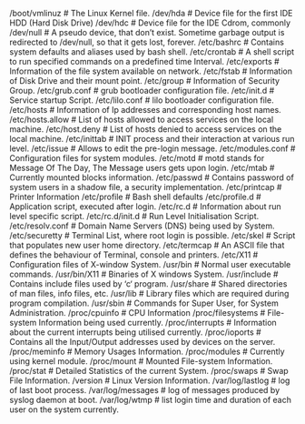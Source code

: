 /boot/vmlinuz # The Linux Kernel file.
/dev/hda # Device file for the first IDE HDD (Hard Disk Drive)
/dev/hdc # Device file for the IDE Cdrom, commonly
/dev/null # A pseudo device, that don’t exist. Sometime garbage output is redirected to /dev/null, so that it gets lost, forever.
/etc/bashrc # Contains system defaults and aliases used by bash shell.
/etc/crontab # A shell script to run specified commands on a predefined time Interval.
/etc/exports # Information of the file system available on network.
/etc/fstab # Information of Disk Drive and their mount point.
/etc/group # Information of Security Group.
/etc/grub.conf # grub bootloader configuration file.
/etc/init.d # Service startup Script.
/etc/lilo.conf # lilo bootloader configuration file.
/etc/hosts # Information of Ip addresses and corresponding host names.
/etc/hosts.allow # List of hosts allowed to access services on the local machine.
/etc/host.deny # List of hosts denied to access services on the local machine.
/etc/inittab # INIT process and their interaction at various run level.
/etc/issue # Allows to edit the pre-login message.
/etc/modules.conf # Configuration files for system modules.
/etc/motd # motd stands for Message Of The Day, The Message users gets upon login.
/etc/mtab # Currently mounted blocks information.
/etc/passwd # Contains password of system users in a shadow file, a security implementation.
/etc/printcap # Printer Information
/etc/profile # Bash shell defaults
/etc/profile.d # Application script, executed after login.
/etc/rc.d # Information about run level specific script.
/etc/rc.d/init.d # Run Level Initialisation Script.
/etc/resolv.conf # Domain Name Servers (DNS) being used by System.
/etc/securetty # Terminal List, where root login is possible.
/etc/skel # Script that populates new user home directory.
/etc/termcap # An ASCII file that defines the behaviour of Terminal, console and printers.
/etc/X11 # Configuration files of X-window System.
/usr/bin # Normal user executable commands.
/usr/bin/X11 # Binaries of X windows System.
/usr/include # Contains include files used by ‘c‘ program.
/usr/share # Shared directories of man files, info files, etc.
/usr/lib # Library files which are required during program compilation.
/usr/sbin # Commands for Super User, for System Administration.
/proc/cpuinfo # CPU Information
/proc/filesystems # File-system Information being used currently.
/proc/interrupts # Information about the current interrupts being utilised currently.
/proc/ioports # Contains all the Input/Output addresses used by devices on the server.
/proc/meminfo # Memory Usages Information.
/proc/modules # Currently using kernel module.
/proc/mount # Mounted File-system Information.
/proc/stat # Detailed Statistics of the current System.
/proc/swaps # Swap File Information.
/version # Linux Version Information.
/var/log/lastlog # log of last boot process.
/var/log/messages # log of messages produced by syslog daemon at boot.
/var/log/wtmp # list login time and duration of each user on the system currently.
